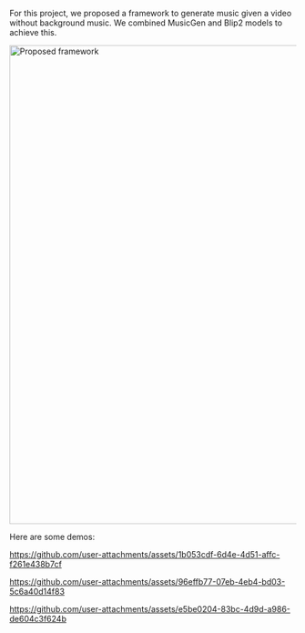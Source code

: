 For this project, we proposed a framework to generate music given a video without background music. We combined MusicGen and Blip2 models to achieve this. 

<img width="841" alt="Proposed framework" src="https://github.com/user-attachments/assets/831f0511-2407-4cba-9992-ee7b8a1e974e">

Here are some demos:

https://github.com/user-attachments/assets/1b053cdf-6d4e-4d51-affc-f261e438b7cf



https://github.com/user-attachments/assets/96effb77-07eb-4eb4-bd03-5c6a40d14f83



https://github.com/user-attachments/assets/e5be0204-83bc-4d9d-a986-de604c3f624b




